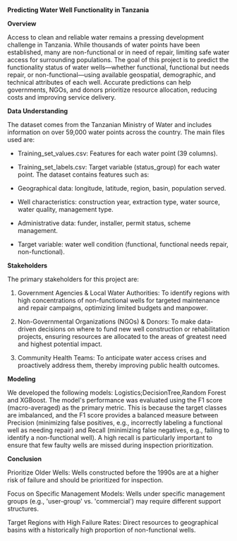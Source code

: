 # 
**Predicting Water Well Functionality in Tanzania**

**Overview**

Access to clean and reliable water remains a pressing development challenge in Tanzania. While thousands of water points have been established, many are non-functional or in need of repair, limiting safe water access for surrounding populations. The goal of this project is to predict the functionality status of water wells—whether functional, functional but needs repair, or non-functional—using available geospatial, demographic, and technical attributes of each well. Accurate predictions can help governments, NGOs, and donors prioritize resource allocation, reducing costs and improving service delivery.

**Data Understanding**

The dataset comes from the Tanzanian Ministry of Water and includes information on over 59,000 water points across the country. The main files used are:

- Training_set_values.csv: Features for each water point (39 columns).

- Training_set_labels.csv: Target variable (status_group) for each water point.
The dataset contains features such as:

- Geographical data: longitude, latitude, region, basin, population served.

- Well characteristics: construction year, extraction type, water source, water quality, management type.

- Administrative data: funder, installer, permit status, scheme management.

- Target variable: water well condition (functional, functional needs repair, non-functional).

**Stakeholders**

The primary stakeholders for this project are:

1. Government Agencies & Local Water Authorities: To identify regions with high concentrations of non-functional wells for targeted maintenance and repair campaigns, optimizing limited budgets and manpower.

2. Non-Governmental Organizations (NGOs) & Donors: To make data-driven decisions on where to fund new well construction or rehabilitation projects, ensuring resources are allocated to the areas of greatest need and highest potential impact.

3. Community Health Teams: To anticipate water access crises and proactively address them, thereby improving public health outcomes.

**Modeling**

We developed the following models: Logistics;DecisionTree,Random Forest and XGBoost.
The model's performance was evaluated using the F1 score (macro-averaged) as the primary metric. This is because the target classes are imbalanced, and the F1 score provides a balanced measure between Precision (minimizing false positives, e.g., incorrectly labeling a functional well as needing repair) and Recall (minimizing false negatives, e.g., failing to identify a non-functional well). A high recall is particularly important to ensure that few faulty wells are missed during inspection prioritization.

**Conclusion**

Prioritize Older Wells: Wells constructed before the 1990s are at a higher risk of failure and should be prioritized for inspection.

Focus on Specific Management Models: Wells under specific management groups (e.g., 'user-group' vs. 'commercial') may require different support structures.

Target Regions with High Failure Rates: Direct resources to geographical basins with a historically high proportion of non-functional wells.
